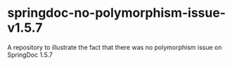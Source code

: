 # springdoc-no-polymorphism-issue-v1.5.7
A repository to illustrate the fact that there was no polymorphism issue on SpringDoc 1.5.7
